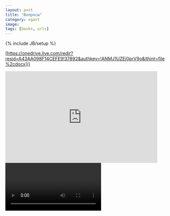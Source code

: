 ```yaml
---
layout: post
title: "Вопросы"
category: vgavt
image: 
tags: [books, urls]
---
```

{% include JB/setup %}

[https://onedrive.live.com/redir?resid=A43AA098F14CEFE9!37892&authkey=!ANMJ1UZEj0prV9o&ithint=file%2cdocx]()

<iframe src="https://onedrive.live.com/embed?cid=A43AA098F14CEFE9&resid=A43AA098F14CEFE9%2137892&authkey=ANqGbJOfvEDXn2k&em=2" width="476" height="288" frameborder="0" scrolling="no"></iframe>


<video src="http://d396qusza40orc.cloudfront.net/electricity2/recoded_videos%2Fw1l1%40141019.d5a65310578d11e48dcaabc009f9a5b8.webm" controls>
   Your browser does not implement html5 video.
</video> 